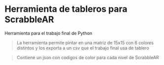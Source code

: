 # Herramienta de tableros para ScrabbleAR
Herramienta para el trabajo final de Python

>La herramienta permite pintar en una matriz de 15x15 con 6 colores distintos y los exporta a un csv que el trabajo final usa de tablero

> Contiene un json con codigos de color para cada nivel de ScrabbleAR 

